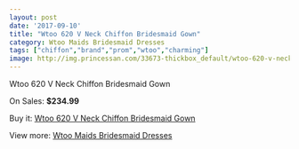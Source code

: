 ```yaml
---
layout: post
date: '2017-09-10'
title: "Wtoo 620 V Neck Chiffon Bridesmaid Gown"
category: Wtoo Maids Bridesmaid Dresses
tags: ["chiffon","brand","prom","wtoo","charming"]
image: http://img.princessan.com/33673-thickbox_default/wtoo-620-v-neck-chiffon-bridesmaid-gown.jpg
---
```

Wtoo 620 V Neck Chiffon Bridesmaid Gown

On Sales: **$234.99**
<a href="https://www.princessan.com/en/15664-wtoo-620-v-neck-chiffon-bridesmaid-gown.html"><amp-img layout="responsive" width="600" height="600" src="//img.princessan.com/33673-thickbox_default/wtoo-620-v-neck-chiffon-bridesmaid-gown.jpg" alt="Wtoo 620 V Neck Chiffon Bridesmaid Gown 0" /></a>
<a href="https://www.princessan.com/en/15664-wtoo-620-v-neck-chiffon-bridesmaid-gown.html"><amp-img layout="responsive" width="600" height="600" src="//img.princessan.com/33674-thickbox_default/wtoo-620-v-neck-chiffon-bridesmaid-gown.jpg" alt="Wtoo 620 V Neck Chiffon Bridesmaid Gown 1" /></a>

Buy it: [Wtoo 620 V Neck Chiffon Bridesmaid Gown](https://www.princessan.com/en/15664-wtoo-620-v-neck-chiffon-bridesmaid-gown.html "Wtoo 620 V Neck Chiffon Bridesmaid Gown")

View more: [Wtoo Maids Bridesmaid Dresses](https://www.princessan.com/en/115- "Wtoo Maids Bridesmaid Dresses")